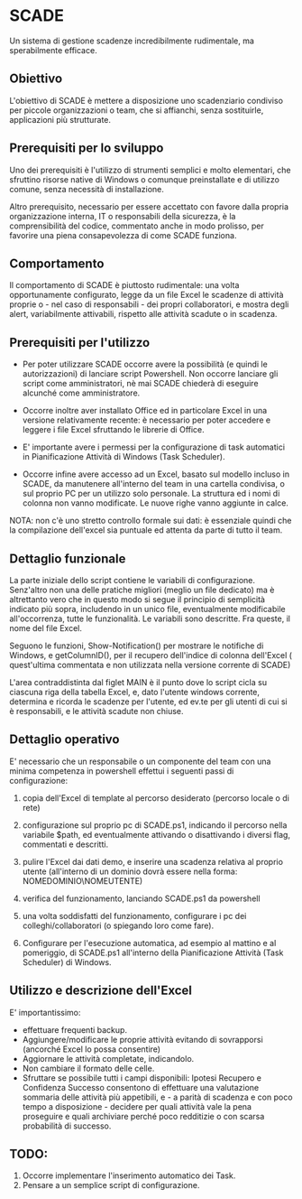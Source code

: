 # SCADE
Un sistema di gestione scadenze incredibilmente rudimentale, ma sperabilmente efficace.



## Obiettivo

L'obiettivo di SCADE è mettere a disposizione uno scadenziario condiviso per piccole organizzazioni o team, che si affianchi, senza sostituirle, applicazioni più strutturate.


## Prerequisiti per lo sviluppo

Uno dei prerequisiti è l'utilizzo di strumenti semplici e molto elementari, che sfruttino risorse native di Windows o comunque preinstallate e di utilizzo comune, senza necessità di installazione.

Altro prerequisito, necessario per essere accettato con favore dalla propria organizzazione interna, IT o responsabili della sicurezza, è la comprensibilità del codice, commentato anche in modo prolisso, per favorire una piena consapevolezza di come SCADE funziona.


## Comportamento

Il comportamento di SCADE è piuttosto rudimentale: una volta opportunamente configurato, legge da un file Excel le scadenze di attività proprie o - nel caso di responsabili - dei propri collaboratori, e mostra degli alert, variabilmente attivabili, rispetto alle attività scadute o in scadenza.

## Prerequisiti per l'utilizzo

* Per poter utilizzare SCADE occorre avere la possibilità (e quindi le autorizzazioni)  di lanciare script Powershell. Non occorre lanciare gli script come  amministratori, nè mai SCADE chiederà di eseguire alcunché come amministratore.

  
* Occorre inoltre aver installato Office ed in particolare Excel in una versione  relativamente recente: è necessario per poter accedere e leggere i file Excel  sfruttando le librerie di Office.

* E' importante avere i permessi per la configurazione di task automatici in Pianificazione Attività di Windows (Task Scheduler).

* Occorre infine avere accesso ad un Excel, basato sul modello incluso in SCADE, da manutenere all'interno del team in una cartella condivisa, o sul proprio PC per un utilizzo
solo personale. La struttura ed i nomi di colonna non vanno modificate. Le nuove righe vanno aggiunte in calce.

NOTA: non c'è uno stretto controllo formale sui dati: è essenziale quindi che la compilazione dell'excel sia puntuale ed attenta da parte di tutto il team.


## Dettaglio funzionale

La parte iniziale dello script contiene le variabili di configurazione.
Senz'altro non una delle pratiche migliori (meglio un file dedicato) ma è altrettanto vero che in questo modo si segue il principio di semplicità 
indicato più sopra, includendo in un unico file, eventualmente modificabile all'occorrenza, tutte le funzionalità.
Le variabili sono descritte. Fra queste, il nome del file Excel.

Seguono le funzioni, Show-Notification() per mostrare le notifiche di Windows, e getColumnID(), per il recupero dell'indice di colonna dell'Excel ( quest'ultima
commentata e non utilizzata nella versione corrente di SCADE)


L'area contraddistinta dal figlet MAIN è il punto dove lo script cicla su ciascuna riga della tabella Excel, e, dato l'utente windows corrente, determina e ricorda le scadenze per l'utente, ed ev.te per gli utenti di cui si è responsabili, e le attività scadute non chiuse.


## Dettaglio operativo

E' necessario che un responsabile o un componente del team con una minima competenza in powershell effettui i seguenti passi di configurazione:

1. copia dell'Excel di template al percorso desiderato (percorso locale o di rete) 
2. configurazione sul proprio pc di SCADE.ps1, indicando il percorso nella    variabile $path, ed eventualmente attivando o disattivando i diversi flag, commentati e descritti.
   
3. pulire l'Excel dai dati demo, e inserire una scadenza relativa al proprio    utente (all'interno di un dominio dovrà essere nella forma: NOMEDOMINIO\NOMEUTENTE)
3. verifica del funzionamento, lanciando SCADE.ps1 da powershell
4. una volta soddisfatti del funzionamento, configurare i pc dei colleghi/collaboratori  (o spiegando loro come fare).
5. Configurare per l'esecuzione automatica, ad esempio al mattino e al pomeriggio, di SCADE.ps1 all'interno della Pianificazione Attività (Task Scheduler) di Windows.

## Utilizzo e descrizione dell'Excel

E' importantissimo:
* effettuare frequenti backup.
* Aggiungere/modificare le proprie attività evitando di sovrapporsi (ancorché Excel lo possa consentire)
* Aggiornare le attività completate, indicandolo.
* Non cambiare il formato delle celle.
* Sfruttare se possibile tutti i campi disponibili: Ipotesi Recupero e Confidenza Successo consentono di effettuare una valutazione sommaria delle attività più appetibili, e - a parità di scadenza e con poco tempo a disposizione - decidere per quali attività vale la pena proseguire e quali archiviare perché poco redditizie o con scarsa probabilità di successo.

## TODO:

1. Occorre implementare l'inserimento automatico dei Task.
2. Pensare a un semplice script di configurazione.




